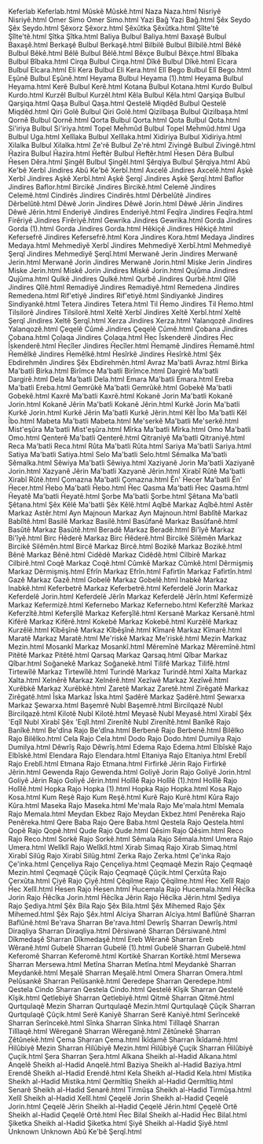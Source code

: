 Keferlab		Keferlab.html
Mûskê		Mûskê.html
Naza		Naza.html
Nisriyê		Nisriyê.html
Omer Simo		Omer Simo.html
Yazi Baĝ		Yazi Baĝ.html
Şêx Seydo		Şêx Seydo.html
Şêxorz		Şêxorz.html
Şêxûtka		Şêxûtka.html
Şîlte'tê		Şîlte'tê.html
Şîtka		Şîtka.html
Baliya	Bulbul	Baliya.html
Baxaşê	Bulbul	Baxaşê.html
Berkaşê	Bulbul	Berkaşê.html
Bilbilê	Bulbul	Bilbilê.html
Bêkê	Bulbul	Bêkê.html
Bêlê	Bulbul	Bêlê.html
Bêxçe	Bulbul	Bêxçe.html
Bîbaka	Bulbul	Bîbaka.html
Cirqa	Bulbul	Cirqa.html
Dîkê	Bulbul	Dîkê.html
Elcara	Bulbul	Elcara.html
Eli Kera	Bulbul	Eli Kera.html
Elî Bego	Bulbul	Elî Bego.html
Eşûnê	Bulbul	Eşûnê.html
Heyama	Bulbul	Heyama (1).html
Heyama	Bulbul	Heyama.html
Kerê	Bulbul	Kerê.html
Kotana	Bulbul	Kotana.html
Kurdo	Bulbul	Kurdo.html
Kurzêl	Bulbul	Kurzêl.html
Kêla	Bulbul	Kêla.html
Qarşiqa	Bulbul	Qarşiqa.html
Qaşa	Bulbul	Qaşa.html
Qestelê Miqdêd	Bulbul	Qestelê Miqdêd.html
Qiri Golê	Bulbul	Qiri Golê.html
Qizilbaşa	Bulbul	Qizilbaşa.html
Qornê	Bulbul	Qornê.html
Qorta	Bulbul	Qorta.html
Qota	Bulbul	Qota.html
Si'iriya	Bulbul	Si'iriya.html
Topel Meĥmûd	Bulbul	Topel Meĥmûd.html
Uga	Bulbul	Uga.html
Xelîlaka	Bulbul	Xelîlaka.html
Xidiriya	Bulbul	Xidiriya.html
Xilalka	Bulbul	Xilalka.html
Ze'rê	Bulbul	Ze'rê.html
Zivingê	Bulbul	Zivingê.html
Ĥazira	Bulbul	Ĥazira.html
Ĥeftêr	Bulbul	Ĥeftêr.html
Ĥesen Dêra	Bulbul	Ĥesen Dêra.html
Şingêl	Bulbul	Şingêl.html
Şêrqiya	Bulbul	Şêrqiya.html
Abû Ke'bê Xerbî	Jindires	Abû Ke'bê Xerbî.html
Axcelê	Jindires	Axcelê.html
Aşkê Xerbî	Jindires	Aşkê Xerbî.html
Aşkê Şerqî	Jindires	Aşkê Şerqî.html
Baflor	Jindires	Baflor.html
Bircikê	Jindires	Bircikê.html
Celemê	Jindires	Celemê.html
Cindirês	Jindires	Cindirês.html
Dêrbelûtê	Jindires	Dêrbelûtê.html
Dêwê Jorin	Jindires	Dêwê Jorin.html
Dêwê Jêrin	Jindires	Dêwê Jêrin.html
Enderiyê	Jindires	Enderiyê.html
Feqîra	Jindires	Feqîra.html
Firêriyê	Jindires	Firêriyê.html
Gewrika	Jindires	Gewrika.html
Gorda	Jindires	Gorda (1).html
Gorda	Jindires	Gorda.html
Hêkiçê	Jindires	Hêkiçê.html
Kefersefrê	Jindires	Kefersefrê.html
Kora	Jindires	Kora.html
Medaya	Jindires	Medaya.html
Mehmediyê Xerbî	Jindires	Mehmediyê Xerbî.html
Mehmediyê Şerqî	Jindires	Mehmediyê Şerqî.html
Merwanê Jerin	Jindires	Merwanê Jerin.html
Merwanê Jorin	Jindires	Merwanê Jorin.html
Miske Jerin	Jindires	Miske Jerin.html
Miskê Jorin	Jindires	Miskê Jorin.html
Qujûma	Jindires	Qujûma.html
Qulkê	Jindires	Qulkê.html
Qurbê	Jindires	Qurbê.html
Qîlê	Jindires	Qîlê.html
Remadiyê	Jindires	Remadiyê.html
Remedena	Jindires	Remedena.html
Rif'etiyê	Jindires	Rif'etiyê.html
Sindiyankê	Jindires	Sindiyankê.html
Tetera	Jindires	Tetera.html
Til Ĥemo	Jindires	Til Ĥemo.html
Tilsilorê	Jindires	Tilsilorê.html
Xeltê Xerbî	Jindires	Xeltê Xerbî.html
Xeltê Şerqî	Jindires	Xeltê Şerqî.html
Xerza	Jindires	Xerza.html
Yalanqozê	Jindires	Yalanqozê.html
Çeqelê Cûmê	Jindires	Çeqelê Cûmê.html
Çobana	Jindires	Çobana.html
Çolaqa	Jindires	Çolaqa.html
Ĥec Îskenderê	Jindires	Ĥec Îskenderê.html
Ĥecîler	Jindires	Ĥecîler.html
Ĥemamê	Jindires	Ĥemamê.html
Ĥemêlkê	Jindires	Ĥemêlkê.html
Ĥesîrkê	Jindires	Ĥesîrkê.html
Şêx Ebdirehmên	Jindires	Şêx Ebdirehmên.html
Avraz	Ma'batli	Avraz.html
Birka	Ma'batli	Birka.html
Birîmce	Ma'batli	Birîmce.html
Dargirê	Ma'batli	Dargirê.html
Dela	Ma'batli	Dela.html
Emara	Ma'batli	Emara.html
Ereba	Ma'batli	Ereba.html
Gemrûkê	Ma'batli	Gemrûkê.html
Gobekê	Ma'batli	Gobekê.html
Kaxrê	Ma'batli	Kaxrê.html
Kokanê Jorin	Ma'batli	Kokanê Jorin.html
Kokanê Jêrin	Ma'batli	Kokanê Jêrin.html
Kurkê Jorin	Ma'batli	Kurkê Jorin.html
Kurkê Jêrin	Ma'batli	Kurkê Jêrin.html
Kêl Îbo	Ma'batli	Kêl Îbo.html
Mabeta	Ma'batli	Mabeta.html
Me'serkê	Ma'batli	Me'serkê.html
Mist'eşûra	Ma'batli	Mist'eşûra.html
Mîrka	Ma'batli	Mîrka.html
Omo	Ma'batli	Omo.html
Qenterê	Ma'batli	Qenterê.html
Qitraniyê	Ma'batli	Qitraniyê.html
Reca	Ma'batli	Reca.html
Rûta	Ma'batli	Rûta.html
Sariya	Ma'batli	Sariya.html
Satiya	Ma'batli	Satiya.html
Selo	Ma'batli	Selo.html
Sêmalka	Ma'batli	Sêmalka.html
Sêwiya	Ma'batli	Sêwiya.html
Xaziyanê Jorin	Ma'batli	Xaziyanê Jorin.html
Xazyanê Jêrin	Ma'batli	Xazyanê Jêrin.html
Xirabî Rûtê	Ma'batli	Xirabî Rûtê.html
Çomazna	Ma'batli	Çomazna.html
Ên' Ĥecer	Ma'batli	Ên' Ĥecer.html
Ĥebo	Ma'batli	Ĥebo.html
Ĥec Qasma	Ma'batli	Ĥec Qasma.html
Ĥeyatê	Ma'batli	Ĥeyatê.html
Şorbe	Ma'batli	Şorbe.html
Şêtana	Ma'batli	Şêtana.html
Şêx Kêlê	Ma'batli	Şêx Kêlê.html
Aqîbê	Markaz	Aqîbê.html
Astêr	Markaz	Astêr.html
Ayn Majnoun	Markaz	Ayn Majnoun.html
Bablîtê	Markaz	Bablîtê.html
Basilê	Markaz	Basilê.html
Basûfanê	Markaz	Basûfanê.html
Basûtê	Markaz	Basûtê.html
Beradê	Markaz	Beradê.html
Bi'îyê	Markaz	Bi'îyê.html
Birc Ĥêderê	Markaz	Birc Ĥêderê.html
Bircikê Silêmên	Markaz	Bircikê Silêmên.html
Bircê	Markaz	Bircê.html
Bozikê	Markaz	Bozikê.html
Bênê	Markaz	Bênê.html
Cidêdê	Markaz	Cidêdê.html
Cilbirê	Markaz	Cilbirê.html
Coqê	Markaz	Coqê.html
Cûmkê	Markaz	Cûmkê.html
Dêrmişmiş	Markaz	Dêrmişmiş.html
Efrîn	Markaz	Efrîn.html
Fafirtîn	Markaz	Fafirtîn.html
Gazê	Markaz	Gazê.html
Gobelê	Markaz	Gobelê.html
Inabkê	Markaz	Inabkê.html
Keferbetrê	Markaz	Keferbetrê.html
Keferdelê Jorin	Markaz	Keferdelê Jorin.html
Keferdelê Jêrîn	Markaz	Keferdelê Jêrîn.html
Kefermizê	Markaz	Kefermizê.html
Kefernebo	Markaz	Kefernebo.html
Keferzîtê	Markaz	Keferzîtê.html
Keferşîlê	Markaz	Keferşîlê.html
Kersanê	Markaz	Kersanê.html
Kifêrê	Markaz	Kifêrê.html
Kokebê	Markaz	Kokebê.html
Kurzêlê	Markaz	Kurzêlê.html
Kîbêşînê	Markaz	Kîbêşînê.html
Kîmarê	Markaz	Kîmarê.html
Maratê	Markaz	Maratê.html
Me'riskê	Markaz	Me'riskê.html
Mezin	Markaz	Mezin.html
Mosankî	Markaz	Mosankî.html
Mêremînê	Markaz	Mêremînê.html
Pitêtê	Markaz	Pitêtê.html
Qarsaq	Markaz	Qarsaq.html
Qîbar	Markaz	Qîbar.html
Soĝanekê	Markaz	Soĝanekê.html
Tilifê	Markaz	Tilifê.html
Tirtewîlê	Markaz	Tirtewîlê.html
Turindê	Markaz	Turindê.html
Xalta	Markaz	Xalta.html
Xelnêrê	Markaz	Xelnêrê.html
Xezîwê	Markaz	Xezîwê.html
Xurêbkê	Markaz	Xurêbkê.html
Zaretê	Markaz	Zaretê.html
Zirêgatê	Markaz	Zirêgatê.html
Îska	Markaz	Îska.html
Şadêrê	Markaz	Şadêrê.html
Şewarxa	Markaz	Şewarxa.html
Başemrê	Nubl	Başemrê.html
Bircilqazê	Nubl	Bircilqazê.html
Kilotê	Nubl	Kilotê.html
Meyasê	Nubl	Meyasê.html
Xirabî Şêx 'Eqîl	Nubl	Xirabî Şêx 'Eqîl.html
Zirenîtê	Nubl	Zirenîtê.html
Banîkê	Rajo	Banîkê.html
Be'dîna	Rajo	Be'dîna.html
Berbenê	Rajo	Berbenê.html
Bilêlko	Rajo	Bilêlko.html
Cela	Rajo	Cela.html
Dodo	Rajo	Dodo.html
Dumilya	Rajo	Dumilya.html
Dêwrîş	Rajo	Dêwrîş.html
Edema	Rajo	Edema.html
Elbîskê	Rajo	Elbîskê.html
Elendara	Rajo	Elendara.html
Eltaniya	Rajo	Eltaniya.html
Ereblî	Rajo	Ereblî.html
Etmana	Rajo	Etmana.html
Firfirkê Jêrin	Rajo	Firfirkê Jêrin.html
Gewenda	Rajo	Gewenda.html
Goliyê Jorin	Rajo	Goliyê Jorin.html
Goliyê Jêrin	Rajo	Goliyê Jêrin.html
Holîlê	Rajo	Holîlê (1).html
Holîlê	Rajo	Holîlê.html
Hopka	Rajo	Hopka (1).html
Hopka	Rajo	Hopka.html
Kosa	Rajo	Kosa.html
Kum Reşê	Rajo	Kum Reşê.html
Kurê	Rajo	Kurê.html
Kûra	Rajo	Kûra.html
Maseka	Rajo	Maseka.html
Me'mala	Rajo	Me'mala.html
Memala	Rajo	Memala.html
Meydan Ekbez	Rajo	Meydan Ekbez.html
Penêreka	Rajo	Penêreka.html
Qere Baba	Rajo	Qere Baba.html
Qestela	Rajo	Qestela.html
Qopê	Rajo	Qopê.html
Qude	Rajo	Qude.html
Qêsim	Rajo	Qêsim.html
Reco	Rajo	Reco.html
Sorkê	Rajo	Sorkê.html
Sêmala	Rajo	Sêmala.html
Umera	Rajo	Umera.html
Welîklî	Rajo	Welîklî.html
Xirab Simaq	Rajo	Xirab Simaq.html
Xirabî Silûg	Rajo	Xirabî Silûg.html
Zerka	Rajo	Zerka.html
Çe'inka	Rajo	Çe'inka.html
Çençeliya	Rajo	Çençeliya.html
Çeqmaqê Mezin	Rajo	Çeqmaqê Mezin.html
Çeqmaqê Çûçik	Rajo	Çeqmaqê Çûçik.html
Çerxûta	Rajo	Çerxûta.html
Çiyê	Rajo	Çiyê.html
Çêqilme	Rajo	Çêqilme.html
Ĥec Xelîl	Rajo	Ĥec Xelîl.html
Ĥesen	Rajo	Ĥesen.html
Ĥucemala	Rajo	Ĥucemala.html
Ĥêcîka Jorin	Rajo	Ĥêcîka Jorin.html
Ĥêcîka Jêrin	Rajo	Ĥêcîka Jêrin.html
Şediya	Rajo	Şediya.html
Şêx Bila	Rajo	Şêx Bila.html
Şêx Mihemed	Rajo	Şêx Mihemed.html
Şêx	Rajo	Şêx.html
Alciya	Sharran	Alciya.html
Baflûnê	Sharran	Baflûnê.html
Be'rava	Sharran	Be'rava.html
Dewrîş	Sharran	Dewrîş.html
Diraqliya	Sharran	Diraqliya.html
Dêrsiwanê	Sharran	Dêrsiwanê.html
Dîkmedaşê	Sharran	Dîkmedaşê.html
Ereb Wêranê	Sharran	Ereb Wêranê.html
Gubelê	Sharran	Gubelê (1).html
Gubelê	Sharran	Gubelê.html
Keferomê	Sharran	Keferomê.html
Kortikê	Sharran	Kortikê.html
Mersewa	Sharran	Mersewa.html
Metîna	Sharran	Metîna.html
Meydankê	Sharran	Meydankê.html
Meşalê	Sharran	Meşalê.html
Omera	Sharran	Omera.html
Pelûsankê	Sharran	Pelûsankê.html
Qeredepe	Sharran	Qeredepe.html
Qestela Cindo	Sharran	Qestela Cindo.html
Qestelê Kîşik	Sharran	Qestelê Kîşik.html
Qetlebiyê	Sharran	Qetlebiyê.html
Qitmê	Sharran	Qitmê.html
Qurtqulaqê Mezin	Sharran	Qurtqulaqê Mezin.html
Qurtqulaqê Çûçik	Sharran	Qurtqulaqê Çûçik.html
Serê Kaniyê	Sharran	Serê Kaniyê.html
Serîncekê	Sharran	Serîncekê.html
Sînka	Sharran	Sînka.html
Tilîlaqê	Sharran	Tilîlaqê.html
Wêreganê	Sharran	Wêreganê.html
Zêtûnekê	Sharran	Zêtûnekê.html
Çema	Sharran	Çema.html
Îkîdamê	Sharran	Îkîdamê.html
Ĥilûbiyê Mezin	Sharran	Ĥilûbiyê Mezin.html
Ĥilûbiyê Çuçik	Sharran	Ĥilûbiyê Çuçik.html
Şera	Sharran	Şera.html
Alkana	Sheikh al-Hadid	Alkana.html
Anqelê	Sheikh al-Hadid	Anqelê.html
Baziya	Sheikh al-Hadid	Baziya.html
Erendê	Sheikh al-Hadid	Erendê.html
Kela	Sheikh al-Hadid	Kela.html
Mistika	Sheikh al-Hadid	Mistika.html
Qermîtliq	Sheikh al-Hadid	Qermîtliq.html
Senarê	Sheikh al-Hadid	Senarê.html
Tirmûşa	Sheikh al-Hadid	Tirmûşa.html
Xelîl	Sheikh al-Hadid	Xelîl.html
Çeqelê Jorin	Sheikh al-Hadid	Çeqelê Jorin.html
Çeqelê Jêrin	Sheikh al-Hadid	Çeqelê Jêrin.html
Çeqelê Ortê	Sheikh al-Hadid	Çeqelê Ortê.html
Ĥec Bilal	Sheikh al-Hadid	Ĥec Bilal.html
Şiketka	Sheikh al-Hadid	Şiketka.html
Şiyê	Sheikh al-Hadid	Şiyê.html
Unknown	Unknown	Abû Ke'bê Şerqî.html
